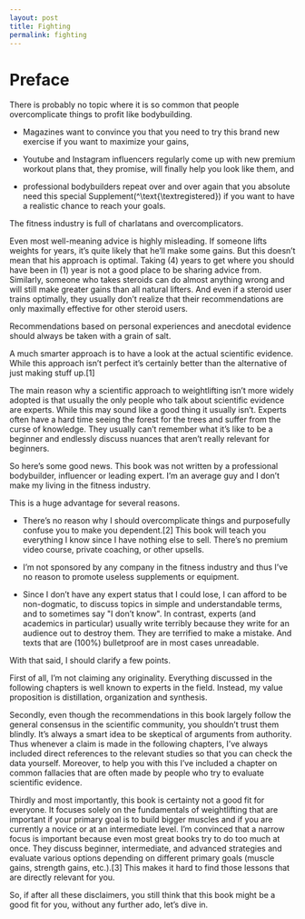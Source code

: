 ```yaml
---
layout: post
title: Fighting 
permalink: fighting
---
```



# Preface

There is probably no topic where it is so common that people
overcomplicate things to profit like bodybuilding.

  - Magazines want to convince you that you need to try this brand new
    exercise if you want to maximize your gains,

  - Youtube and Instagram influencers regularly come up with new premium
    workout plans that, they promise, will finally help you look like
    them, and

  - professional bodybuilders repeat over and over again that you
    absolute need this special Supplement\(^\text{\textregistered}\) if
    you want to have a realistic chance to reach your goals.

The fitness industry is full of charlatans and overcomplicators.

Even most well-meaning advice is highly misleading. If someone lifts
weights for years, it’s quite likely that he’ll make some gains. But
this doesn’t mean that his approach is optimal. Taking \(4\) years to
get where you should have been in \(1\) year is not a good place to be
sharing advice from. Similarly, someone who takes steroids can do almost
anything wrong and will still make greater gains than all natural
lifters. And even if a steroid user trains optimally, they usually don’t
realize that their recommendations are only maximally effective for
other steroid users.

Recommendations based on personal experiences and anecdotal evidence
should always be taken with a grain of salt.

A much smarter approach is to have a look at the actual scientific
evidence. While this approach isn’t perfect it’s certainly better than
the alternative of just making stuff up.\[1\]

The main reason why a scientific approach to weightlifting isn’t more
widely adopted is that usually the only people who talk about scientific
evidence are experts. While this may sound like a good thing it usually
isn’t. Experts often have a hard time seeing the forest for the trees
and suffer from the curse of knowledge. They usually can’t remember what
it’s like to be a beginner and endlessly discuss nuances that aren’t
really relevant for beginners.

So here’s some good news. This book was not written by a professional
bodybuilder, influencer or leading expert. I’m an average guy and I
don’t make my living in the fitness industry.

This is a huge advantage for several reasons.

  - There’s no reason why I should overcomplicate things and
    purposefully confuse you to make you dependent.\[2\] This book will
    teach you everything I know since I have nothing else to sell.
    There’s no premium video course, private coaching, or other
    upsells.

  - I’m not sponsored by any company in the fitness industry and thus
    I’ve no reason to promote useless supplements or equipment.

  - Since I don’t have any expert status that I could lose, I can afford
    to be non-dogmatic, to discuss topics in simple and understandable
    terms, and to sometimes say "I don’t know". In contrast, experts
    (and academics in particular) usually write terribly because they
    write for an audience out to destroy them. They are terrified to
    make a mistake. And texts that are \(100\%\) bulletproof are in most
    cases unreadable.

With that said, I should clarify a few points.

First of all, I’m not claiming any originality. Everything discussed in
the following chapters is well known to experts in the field. Instead,
my value proposition is distillation, organization and synthesis.

Secondly, even though the recommendations in this book largely follow
the general consensus in the scientific community, you shouldn’t trust
them blindly. It’s always a smart idea to be skeptical of arguments from
authority. Thus whenever a claim is made in the following chapters, I’ve
always included direct references to the relevant studies so that you
can check the data yourself. Moreover, to help you with this I’ve
included a chapter on common fallacies that are often made by people who
try to evaluate scientific evidence.

Thirdly and most importantly, this book is certainty not a good fit for
everyone. It focuses solely on the fundamentals of weightlifting that
are important if your primary goal is to build bigger muscles and if you
are currently a novice or at an intermediate level. I’m convinced that a
narrow focus is important because even most great books try to do too
much at once. They discuss beginner, intermediate, and advanced
strategies and evaluate various options depending on different primary
goals (muscle gains, strength gains, etc.).\[3\] This makes it hard to
find those lessons that are directly relevant for you.

So, if after all these disclaimers, you still think that this book might
be a good fit for you, without any further ado, let’s dive in. 